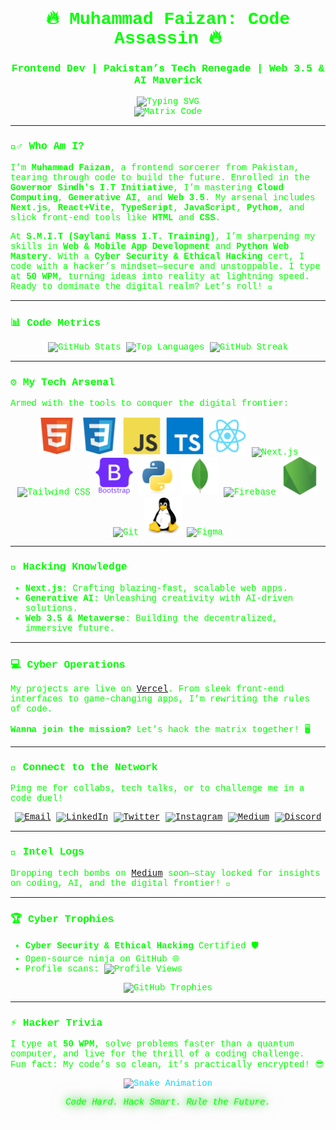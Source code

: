 <div align="center">
  <h1>🔥 Muhammad Faizan: Code Assassin 🔥</h1>
  <h3>Frontend Dev | Pakistan’s Tech Renegade | Web 3.5 & AI Maverick</h3>
  <img src="https://readme-typing-svg.herokuapp.com?font=Orbitron&size=24&pause=800&color=00FF00¢er=true&vCenter=true&width=500&lines=Code+is+my+Weapon;Hacking+the+Future;Web+3.5+%7C+Metaverse+%7C+AI;Ready+to+Disrupt!" alt="Typing SVG" />
</div>

<div align="center">
  <img src="https://media.giphy.com/media/v1.Y2lkPTc5MGI3NjExYzN3aWFiZGx2d3F5M3J0c3R3c2x0Z3Fha3B5eG5wN3Q5c2w2ZG4zOCZlcD12MV9pbnRlcm5hbF9naWZfYnlfaWQmY3Q9Zw/LMcG5abG8wN32/giphy.gif" alt="Matrix Code" width="700"/>
</div>

<style>
  body {
    background: url('https://i.giphy.com/media/26xBI73gWqu5dK0Sc/giphy.webp') no-repeat center center fixed;
    background-size: cover;
    color: #00FF00;
    font-family: 'Courier New', monospace;
  }
  .neon-text {
    text-shadow: 0 0 10px #00FF00, 0 0 20px #00FF00, 0 0 30px #FF00FF;
    animation: flicker 1.5s infinite alternate;
  }
  @keyframes flicker {
    0%, 18%, 22%, 25%, 53%, 57%, 100% { opacity: 1; }
    20%, 24%, 55% { opacity: 0.6; }
  }
</style>

---

### 🕵️‍♂️ Who Am I?
I’m **Muhammad Faizan**, a frontend sorcerer from Pakistan, tearing through code to build the future. Enrolled in the **Governor Sindh's I.T Initiative**, I’m mastering **Cloud Computing**, **Generative AI**, and **Web 3.5**. My arsenal includes **Next.js**, **React+Vite**, **TypeScript**, **JavaScript**, **Python**, and slick front-end tools like **HTML** and **CSS**.

At **S.M.I.T (Saylani Mass I.T. Training)**, I’m sharpening my skills in **Web & Mobile App Development** and **Python Web Mastery**. With a **Cyber Security & Ethical Hacking** cert, I code with a hacker’s mindset—secure and unstoppable. I type at **50 WPM**, turning ideas into reality at lightning speed. Ready to dominate the digital realm? Let’s roll! 💾

---

### 📊 Code Metrics
<div align="center">
  <img src="https://github-readme-stats.vercel.app/api?username=faizan418&show_icons=true&theme=transparent&border_color=00FF00&title_color=00FF00&text_color=00FF00&icon_color=FF00FF" alt="GitHub Stats" />
  <img src="https://github-readme-stats.vercel.app/api/top-langs?username=faizan418&show_icons=true&theme=transparent&border_color=00FF00&title_color=00FF00&text_color=00FF00&icon_color=FF00FF&layout=compact" alt="Top Languages" />
  <img src="https://github-readme-streak-stats.herokuapp.com/?user=faizan418&theme=transparent&border=00FF00&ring=00FF00&fire=FF00FF&currStreakNum=00FF00&sideNums=00FF00&currStreakLabel=00FF00&sideLabels=00FF00" alt="GitHub Streak" />
</div>

---

### ⚙️ My Tech Arsenal
Armed with the tools to conquer the digital frontier:

<div align="center">
  <img src="https://raw.githubusercontent.com/devicons/devicon/master/icons/html5/html5-original.svg" alt="HTML5" width="60" height="60" title="HTML5"/>
  <img src="https://raw.githubusercontent.com/devicons/devicon/master/icons/css3/css3-original.svg" alt="CSS3" width="60" height="60" title="CSS3"/>
  <img src="https://raw.githubusercontent.com/devicons/devicon/master/icons/javascript/javascript-original.svg" alt="JavaScript" width="60" height="60" title="JavaScript"/>
  <img src="https://raw.githubusercontent.com/devicons/devicon/master/icons/typescript/typescript-original.svg" alt="TypeScript" width="60" height="60" title="TypeScript"/>
  <img src="https://raw.githubusercontent.com/devicons/devicon/master/icons/react/react-original.svg" alt="React" width="60" height="60" title="React"/>
  <img src="https://cdn.worldvectorlogo.com/logos/nextjs-2.svg" alt="Next.js" width="60" height="60" title="Next.js"/>
  <img src="https://www.vectorlogo.zone/logos/tailwindcss/tailwindcss-icon.svg" alt="Tailwind CSS" width="60" height="60" title="Tailwind CSS"/>
  <img src="https://raw.githubusercontent.com/devicons/devicon/master/icons/bootstrap/bootstrap-plain-wordmark.svg" alt="Bootstrap" width="60" height="60" title="Bootstrap"/>
  <img src="https://raw.githubusercontent.com/devicons/devicon/master/icons/python/python-original.svg" alt="Python" width="60" height="60" title="Python"/>
  <img src="https://raw.githubusercontent.com/devicons/devicon/master/icons/mongodb/mongodb-original.svg" alt="MongoDB" width="60" height="60" title="MongoDB"/>
  <img src="https://www.vectorlogo.zone/logos/firebase/firebase-icon.svg" alt="Firebase" width="60" height="60" title="Firebase"/>
  <img src="https://raw.githubusercontent.com/devicons/devicon/master/icons/nodejs/nodejs-original.svg" alt="Node.js" width="60" height="60" title="Node.js"/>
  <img src="https://www.vectorlogo.zone/logos/git-scm/git-scm-icon.svg" alt="Git" width="60" height="60" title="Git"/>
  <img src="https://raw.githubusercontent.com/devicons/devicon/master/icons/linux/linux-original.svg" alt="Linux" width="60" height="60" title="Linux"/>
  <img src="https://www.vectorlogo.zone/logos/figma/figma-icon.svg" alt="Figma" width="60" height="60" title="Figma"/>
</div>

---

### 🧠 Hacking Knowledge
- **Next.js**: Crafting blazing-fast, scalable web apps.
- **Generative AI**: Unleashing creativity with AI-driven solutions.
- **Web 3.5 & Metaverse**: Building the decentralized, immersive future.

---

### 💻 Cyber Operations
My projects are live on [Vercel](https://vercel.com/muhammad-faizans-projects-8d5be4d1). From sleek front-end interfaces to game-changing apps, I’m rewriting the rules of code. 

**Wanna join the mission?** Let’s hack the matrix together! 🖥️

---

### 📡 Connect to the Network
Ping me for collabs, tech talks, or to challenge me in a code duel!

<div align="center">
  <a href="mailto:muhammadf4060@gmail.com"><img src="https://img.shields.io/badge/Email-muhammadf4060@gmail.com-FF0000?style=for-the-badge&logo=gmail" alt="Email"/></a>
  <a href="https://linkedin.com/in/muhammadfaizan"><img src="https://img.shields.io/badge/LinkedIn-Muhammad%20Faizan-0A66C2?style=for-the-badge&logo=linkedin" alt="LinkedIn"/></a>
  <a href="https://twitter.com/mfaizan153945"><img src="https://img.shields.io/badge/Twitter-@mfaizan153945-1DA1F2?style=for-the-badge&logo=twitter" alt="Twitter"/></a>
  <a href="https://instagram.com/fazii.963"><img src="https://img.shields.io/badge/Instagram-fazii.963-E4405F?style=for-the-badge&logo=instagram" alt="Instagram"/></a>
  <a href="https://medium.com/@muhammadf4060"><img src="https://img.shields.io/badge/Medium-@muhammadf4060-12100E?style=for-the-badge&logo=medium" alt="Medium"/></a>
  <a href="https://discord.gg/1209567481824419923"><img src="https://img.shields.io/badge/Discord-Join%20My%20Server-7289DA?style=for-the-badge&logo=discord" alt="Discord"/></a>
</div>

---

### 📜 Intel Logs
Dropping tech bombs on [Medium](https://medium.com/@muhammadf4060) soon—stay locked for insights on coding, AI, and the digital frontier! 🚨

---

### 🏆 Cyber Trophies
- **Cyber Security & Ethical Hacking** Certified 🛡️
- Open-source ninja on GitHub 🌐
- Profile scans: <img src="https://komarev.com/ghpvc/?username=faizan418&label=Profile%20Scans&color=FF00FF&style=flat" alt="Profile Views" />

<div align="center">
  <img src="https://github-profile-trophy.vercel.app/?username=faizan418&theme=matrix&no-frame=true&margin-w=10" alt="GitHub Trophies" />
</div>

---

### ⚡️ Hacker Trivia
I type at **50 WPM**, solve problems faster than a quantum computer, and live for the thrill of a coding challenge. Fun fact: My code’s so clean, it’s practically encrypted! 😎

<div align="center">
  <img src="https://profile-readme-generator.com/assets/snake.svg" alt="Snake Animation" style="filter: hue-rotate(90deg);" />
</div>

<p align="center" class="neon-text">
  <i>Code Hard. Hack Smart. Rule the Future.</i>
</p>

